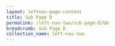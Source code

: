 ```yaml
---
layout: leftnav-page-content
title: Sub Page D
permalink: /left-nav-two/sub-page-D/bb
breadcrumb: Sub Page D
collection_name: left-nav-two
---
```

